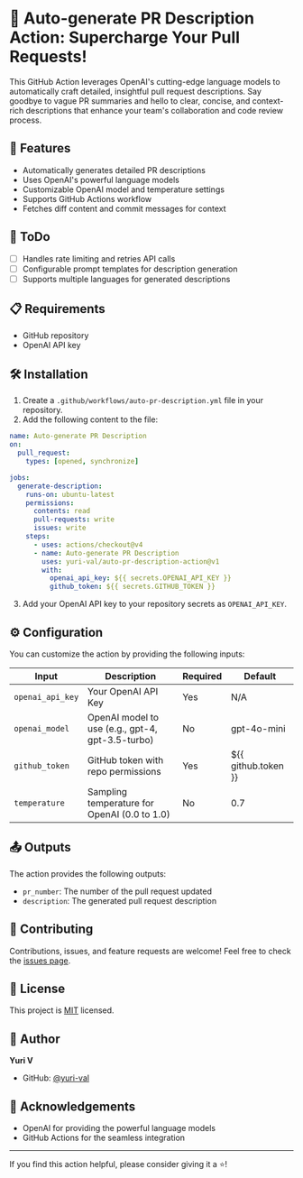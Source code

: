 # 🤖 Auto-generate PR Description Action: Supercharge Your Pull Requests!

This GitHub Action leverages OpenAI's cutting-edge language models to automatically craft detailed, insightful pull request descriptions. Say goodbye to vague PR summaries and hello to clear, concise, and context-rich descriptions that enhance your team's collaboration and code review process.

## 🚀 Features

- Automatically generates detailed PR descriptions
- Uses OpenAI's powerful language models
- Customizable OpenAI model and temperature settings
- Supports GitHub Actions workflow
- Fetches diff content and commit messages for context


## 📝 ToDo

- [ ] Handles rate limiting and retries API calls
- [ ] Configurable prompt templates for description generation
- [ ] Supports multiple languages for generated descriptions

## 📋 Requirements

- GitHub repository
- OpenAI API key

## 🛠️ Installation

1. Create a `.github/workflows/auto-pr-description.yml` file in your repository.
2. Add the following content to the file:

```yaml
name: Auto-generate PR Description
on:
  pull_request:
    types: [opened, synchronize]

jobs:
  generate-description:
    runs-on: ubuntu-latest
    permissions:
      contents: read
      pull-requests: write
      issues: write
    steps:
      - uses: actions/checkout@v4
      - name: Auto-generate PR Description
        uses: yuri-val/auto-pr-description-action@v1
        with:
          openai_api_key: ${{ secrets.OPENAI_API_KEY }}
          github_token: ${{ secrets.GITHUB_TOKEN }}
```

3. Add your OpenAI API key to your repository secrets as `OPENAI_API_KEY`.

## ⚙️ Configuration

You can customize the action by providing the following inputs:

| Input | Description | Required | Default |
|-------|-------------|----------|---------|
| `openai_api_key` | Your OpenAI API Key | Yes | N/A |
| `openai_model` | OpenAI model to use (e.g., gpt-4, gpt-3.5-turbo) | No | gpt-4o-mini |
| `github_token` | GitHub token with repo permissions | Yes | ${{ github.token }} |
| `temperature` | Sampling temperature for OpenAI (0.0 to 1.0) | No | 0.7 |

## 📤 Outputs

The action provides the following outputs:

- `pr_number`: The number of the pull request updated
- `description`: The generated pull request description

## 🤝 Contributing

Contributions, issues, and feature requests are welcome! Feel free to check the [issues page](https://github.com/yuri-val/auto-pr-description-action/issues).

## 📝 License

This project is [MIT](https://opensource.org/licenses/MIT) licensed.

## 👤 Author

**Yuri V**

* GitHub: [@yuri-val](https://github.com/yuri-val)

## 🙏 Acknowledgements

- OpenAI for providing the powerful language models
- GitHub Actions for the seamless integration

---

If you find this action helpful, please consider giving it a ⭐️!
